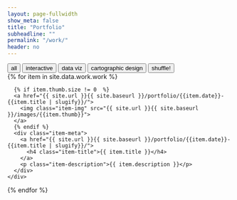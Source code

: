 ```yaml
---
layout: page-fullwidth
show_meta: false
title: "Portfolio"
subheadline: ""
permalink: "/work/"
header: no
---
```


<!-- use isotope.js to create and organize content here -->
<div id="filters" class="button-group filter-button-group">
  <button class="active all" data-filter="*">all</button>
  <button data-filter=".web">interactive</button>
  <button data-filter=".data-viz">data viz</button>  
  <button data-filter=".carto">cartographic design</button>
  <button class="shuffle">shuffle!</button>
</div>

<!-- to-do: create and populate these with templates & JSON data -->
<div id="target" class="grid print carto">
  <div class="grid-sizer"></div>
  {% for item in site.data.work.work %}
    <div class="grid-item {{ item.size }} {% for tag in item.tags %}} {{tag}} {% endfor %}">
      
      {% if item.thumb.size != 0  %}      
      <a href="{{ site.url }}{{ site.baseurl }}/portfolio/{{item.date}}-{{item.title | slugify}}/">
        <img class="item-img" src="{{ site.url }}{{ site.baseurl }}/images/{{item.thumb}}">
      </a>
      {% endif %}
      <div class="item-meta">
        <a href="{{ site.url }}{{ site.baseurl }}/portfolio/{{item.date}}-{{item.title | slugify}}/">
          <h4 class="item-title">{{ item.title }}</h4>
        </a>
        <p class="item-description">{{ item.description }}</p>
      </div>
    </div>  
  {% endfor %}
</div>
